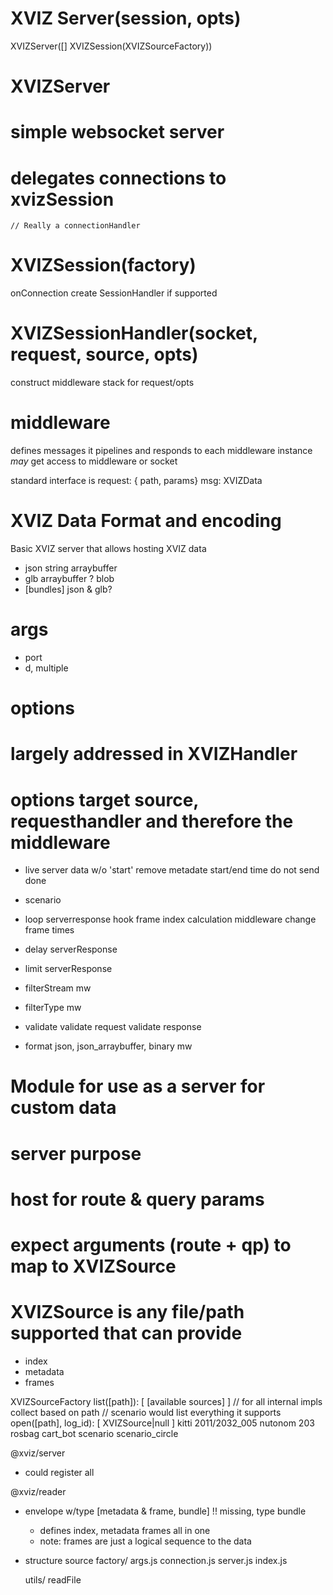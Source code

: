 # XVIZ Server(session, opts)
  XVIZServer([] XVIZSession(XVIZSourceFactory))

# XVIZServer
  # simple websocket server
  # delegates connections to xvizSession
    // Really a connectionHandler

# XVIZSession(factory)
  onConnection create SessionHandler if supported

# XVIZSessionHandler(socket, request, source, opts)
  construct middleware stack for request/opts

# middleware 
  defines messages it pipelines and responds to
  each middleware instance _may_ get access to middleware or socket

  standard interface is 
    request: { path, params}
    msg: XVIZData


# XVIZ Data Format and encoding
Basic XVIZ server that allows hosting XVIZ data
- json
  string
  arraybuffer
- glb
  arraybuffer
  ? blob
- [bundles]
  json & glb?

# args
 - port
 - d, multiple

# options
  # largely addressed in XVIZHandler
  # options target source, requesthandler and therefore the middleware
  - live
    server data w/o 'start'
    remove metadate start/end time
    do not send done

  - scenario

  - loop
    serverresponse hook frame index calculation
    middleware change frame times

  - delay
    serverResponse 
  - limit
    serverResponse

  - filterStream
    mw
  - filterType
    mw

  - validate
    validate request
    validate response

  - format json, json_arraybuffer, binary
    mw

# Module for use as a server for custom data

# server purpose
# host for route & query params
# expect arguments (route + qp) to map to XVIZSource
# XVIZSource is any file/path supported that can provide
 - index
 - metadata
 - frames

XVIZSourceFactory
  list([path]): [ [available sources] ]
    // for all internal impls collect based on path
    // scenario would list everything it supports
  open([path], log_id): [ XVIZSource|null ]
  kitti  2011/2032_005
  nutonom  203
  rosbag cart_bot
  scenario scenario_circle

@xviz/server
  - could register all 

@xviz/reader
 - envelope w/type [metadata & frame, bundle]
 !! missing, type bundle
    - defines index, metadata frames all in one
    - note: frames are just a logical sequence to the data

 - structure
  source
    factory/
    args.js
    connection.js
    server.js
    index.js

    utils/
      readFile
